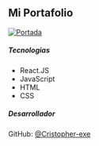 ## Mi Portafolio
[![Portada](https://i.postimg.cc/vm6gz1qg/Captura.png "Portada")](https://i.postimg.cc/vm6gz1qg/Captura.png "Portada")
##### Tecnologias
- React.JS
- JavaScript
- HTML
- CSS

##### Desarrollador
GitHub: [@Cristopher-exe](https://github.com/Cristopher-exe "@Cristopher-exe")

